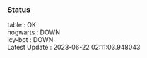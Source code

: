 ### Status


table : OK  
hogwarts : DOWN  
icy-bot : DOWN  
Latest Update : 2023-06-22 02:11:03.948043
